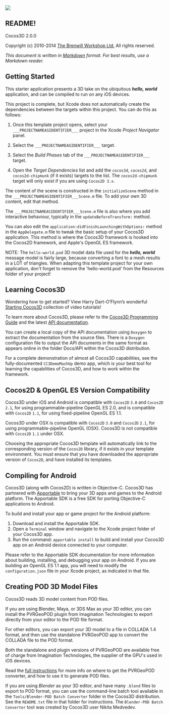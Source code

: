 <img src="http://www.brenwill.com/docs/cocos3d/Logos/cocos3d-Banner-150h.png">

README!
----------------------

Cocos3D 2.0.0

Copyright (c) 2010-2014 [The Brenwill Workshop Ltd.](http://www.brenwill.com) All rights reserved.

*This document is written in [Markdown](http://en.wikipedia.org/wiki/Markdown) format. For best results, use a Markdown reader.*


Getting Started
---------------

This starter application presents a 3D take on the ubiquitous ***hello, world*** application,
and can be compiled to run on any iOS devices.

This project is complete, but Xcode does not automatically create the dependencies 
between the targets within this project. You can do this as follows:

1. Once this template project opens, select your `___PROJECTNAMEASIDENTIFIER___` project in the 
   Xcode *Project Navigator* panel.

2. Select the `___PROJECTNAMEASIDENTIFIER___` target.

3. Select the *Build Phases* tab of the `___PROJECTNAMEASIDENTIFIER___` target.

4. Open the *Target Dependencies* list and add the `cocos3d`, `cocos2d`, and `cocos2d-chipmunk` 
   (if it exists) targets to the list. The `cocos2d-chipmunk` target will only exist if you
   are using `Cocos2D 3.x`.

The content of the scene is constructed in the `initializeScene` method in the
`___PROJECTNAMEASIDENTIFIER___Scene.m` file. To add your own 3D content, edit that method.

The `___PROJECTNAMEASIDENTIFIER___Scene.m` file is also where you add interactive behaviour,
typically in the `updateBeforeTransform:` method.

You can also edit the `application:didFinishLaunchingWithOptions:` method in the
`AppDelegate.m` file to tweak the basic setup of your
Cocos3D application. This method is where the Cocos3D framework is hooked into the
Cocos2D framework, and Apple's OpenGL ES framework.

NOTE: The `hello-world.pod` 3D model data file used for the ***hello, world*** message model
is fairly large, because converting a font to a mesh results in a LOT of triangles.
When adapting this template project for your own application, don't forget to remove the
'hello-world.pod' from the Resources folder of your project!


Learning Cocos3D
----------------

Wondering how to get started? View Harry Dart-O’Flynn’s wonderful [Starting Cocos3D](http://www.youtube.com/playlist?list=PLU4bmVOOYXK-fV0Wt-ES5n3k8qTTyqgYu) collection of video tutorials!

To learn more about Cocos3D, please refer to the [Cocos3D Programming Guide](http://brenwill.com/2011/cocos3d-programming-guide/)
and the latest [API documentation](http://brenwill.com/docs/cocos3d/2.0.0/api/).

You can create a local copy of the API documentation using `Doxygen` to extract the documentation
from the source files. There is a `Doxygen` configuration file to output the API documents in the
same format as appears online in the folder Docs/API within the Cocos3D distribution.

For a complete demonstration of almost all Cocos3D capabilities, see the fully-documented
`CC3DemoMashUp` demo app, which is your best tool for learning the capabilities of Cocos3D,
and how to work within the framework.


Cocos2D & OpenGL ES Version Compatibility
-----------------------------------------

Cocos3D under iOS and Android is compatible with `Cocos2D` `3.0` and `Cocos2D` `2.1`, for 
using programmable-pipeline OpenGL ES 2.0, and is compatible with `Cocos2D` `1.1`, for using
fixed-pipeline OpenGL ES 1.1.

Cocos3D under OSX is compatible with `Cocos2D` `3.0` and `Cocos2D` `2.1`, for using 
programmable-pipeline OpenGL (OSX). Cocos3D is not compatible with `Cocos2D` `1.1` under OSX.

Choosing the appropriate Cocos3D template will automatically link to the corresponding version
of the `Cocos2D` library, if it exists in your template environment. You must ensure that you 
have downloaded the appropriate version of `Cocos2D`, and have installed its templates.


Compiling for Android
---------------------

Cocos3D (along with Cocos2D) is written in Objective-C. Cocos3D has partnered with 
[Apportable](http://www.apportable.com) to bring your 3D apps and games to the Android
platform. The Apportable SDK is a free SDK for porting Objective-C applications to Android.

To build and install your app or game project for the Android platform:

1. Download and install the Apportable SDK.
2. Open a `Terminal` window and navigate to the Xcode project folder of your Cocos3D app.
3. Run the command: `apportable install` to build and install your Cocos3D app on an
   Android device connected to your computer.
	
Please refer to the Apportable SDK documentation for more information about building,
installing, and debugging your app on Android. If you are building an OpenGL ES 1.1 app, 
you will need to modify the `configuration.json` file in your Xcode project, as indicated
in that file.


Creating POD 3D Model Files
---------------------------

Cocos3D reads 3D model content from POD files.

If you are using Blender, Maya, or 3DS Max as your 3D editor, you can install the PVRGeoPOD
plugin from Imagination Technologies to export directly from your editor to the POD file format.

For other editors, you can export your 3D model to a file in COLLADA 1.4 format, and then use
the standalone PVRGeoPOD app to convert the COLLADA file to the POD format.

Both the standalone and plugin versions of PVRGeoPOD are available free of charge from
Imagination Technologies, the supplier of the GPU's used in iOS devices.

Read the [full instructions](http://brenwill.com/2011/cocos3d-importing-converting-collada-to-pod/)
for more info on where to get the PVRGeoPOD converter, and how to use it to generate POD files.

If you are using *Blender* as your 3D editor, and have many `.blend` files to export to POD format,
you can use the command-line batch tool available in the `Tools/Blender-POD Batch Converter`
folder in the Cocos3D distribution. See the `README.txt` file in that folder for instructions.
The `Blender-POD Batch Converter` tool was created by Cocos3D user Nikita Medvedev.

